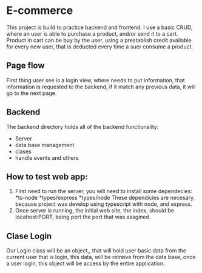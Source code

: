 # E-commerce

This project is build to practice backend and frontend.
I use a basic CRUD, where an user is able to purchase a product, and/or send it to a cart. 
Product in cart can be buy by the user, using a prestablish credit available for every new user, 
that is deducted every time a suer consume a product. 

## Page flow
First thing user see is a login view, where needs to put information, that information is requested to the backend, if
it match any previous data, it will go to the next page. 

## Backend
The backend directory holds all of the backend functionality:
* Server
* data base management
* clases
* handle events and others




## How to test web app:
1) First need to run the server, you will need to install some dependecies:
    *ts-node
    *types/express
    *types/node
    These dependicies are necesary, because project was develop using typescript with node, and express.
2) Once server is running, the initial web site, the index, should be locahost:PORT, being port the port that was assgined.     


## Clase Login
Our Login class will be an object,, that will hold user basic data from the current user that is login, this data, will be retreive from the data base, once a user login,
this object will be access by the entire application. 
